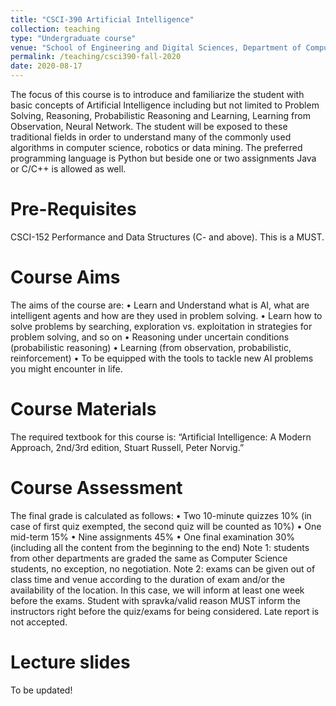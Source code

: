 ```yaml
---
title: "CSCI-390 Artificial Intelligence"
collection: teaching
type: "Undergraduate course"
venue: "School of Engineering and Digital Sciences, Department of Computer Science"
permalink: /teaching/csci390-fall-2020
date: 2020-08-17
---
```


The focus of this course is to introduce and familiarize the student with basic concepts of Artificial Intelligence including but not limited to Problem Solving, Reasoning, Probabilistic Reasoning and Learning, Learning from Observation, Neural Network. The student will be exposed to these traditional fields in order to understand many of the commonly used algorithms in computer science, robotics or data mining. The preferred programming language is Python but beside one or two assignments Java or C/C++ is allowed as well.

Pre-Requisites
======
CSCI-152 Performance and Data Structures (C- and above). This is a MUST.

Course Aims
======
The aims of the course are:
•	Learn and Understand what is AI, what are intelligent agents and how are they used in problem solving.
•	Learn how to solve problems by searching, exploration vs. exploitation in strategies for problem solving, and so on
•	Reasoning under uncertain conditions (probabilistic reasoning) 
•	Learning (from observation, probabilistic, reinforcement)
•	To be equipped with the tools to tackle new AI problems you might encounter in life.

Course Materials
======
The required textbook for this course is: “Artificial Intelligence: A Modern Approach, 2nd/3rd edition, Stuart Russell, Peter Norvig.”

Course Assessment
======
The final grade is calculated as follows:
•	Two 10-minute quizzes 10% (in case of first quiz exempted, the second quiz will be counted as 10%)
•	One mid-term 15%
•	Nine assignments 45%
•	One final examination 30% (including all the content from the beginning to the end)
Note 1: students from other departments are graded the same as Computer Science students, no exception, no negotiation. 
Note 2: exams can be given out of class time and venue according to the duration of exam and/or the availability of the location. In this case, we will inform at least one week before the exams. Student with spravka/valid reason MUST inform the instructors right before the quiz/exams for being considered. Late report is not accepted.

Lecture slides
======
To be updated!
